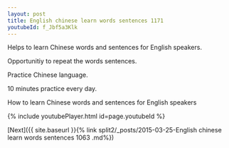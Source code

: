 ```yaml
---
layout: post
title: English chinese learn words sentences 1171 
youtubeId: f_Jbf5a3Klk
---
```

 
 
Helps to learn Chinese words and sentences for English speakers.

Opportunitiy to repeat the words sentences. 

Practice Chinese language. 
 
10 minutes practice every day. 
 
How to learn Chinese words and sentences for English speakers 
 
{% include youtubePlayer.html id=page.youtubeId %}
 
 
[Next]({{ site.baseurl }}{% link  split2/_posts/2015-03-25-English chinese learn words sentences 1063 .md%})
 
